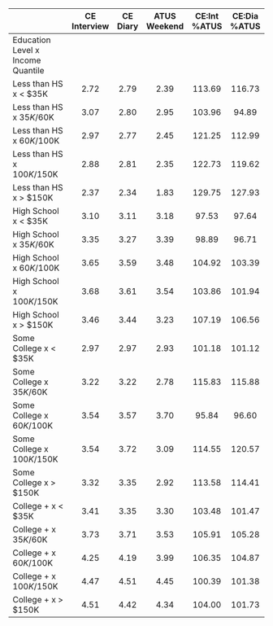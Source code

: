 
|                      | CE<br>Interview |  CE<br>Diary | ATUS<br>Weekend | CE:Int<br>%ATUS | CE:Dia<br>%ATUS |
| -------------------- | :----------: | :----------: | :----------: | :----------: | :----------: |
| Education Level x Income Quantile |              |              |              |              |              |
| Less than HS x     < $35K |         2.72 |         2.79 |         2.39 |       113.69 |       116.73 |
| Less than HS x  $35K/$60K |         3.07 |         2.80 |         2.95 |       103.96 |        94.89 |
| Less than HS x  $60K/$100K |         2.97 |         2.77 |         2.45 |       121.25 |       112.99 |
| Less than HS x $100K/$150K |         2.88 |         2.81 |         2.35 |       122.73 |       119.62 |
| Less than HS x     > $150K |         2.37 |         2.34 |         1.83 |       129.75 |       127.93 |
| High School x     < $35K |         3.10 |         3.11 |         3.18 |        97.53 |        97.64 |
| High School x  $35K/$60K |         3.35 |         3.27 |         3.39 |        98.89 |        96.71 |
| High School x  $60K/$100K |         3.65 |         3.59 |         3.48 |       104.92 |       103.39 |
| High School x $100K/$150K |         3.68 |         3.61 |         3.54 |       103.86 |       101.94 |
| High School x     > $150K |         3.46 |         3.44 |         3.23 |       107.19 |       106.56 |
| Some College x     < $35K |         2.97 |         2.97 |         2.93 |       101.18 |       101.12 |
| Some College x  $35K/$60K |         3.22 |         3.22 |         2.78 |       115.83 |       115.88 |
| Some College x  $60K/$100K |         3.54 |         3.57 |         3.70 |        95.84 |        96.60 |
| Some College x $100K/$150K |         3.54 |         3.72 |         3.09 |       114.55 |       120.57 |
| Some College x     > $150K |         3.32 |         3.35 |         2.92 |       113.58 |       114.41 |
| College + x     < $35K |         3.41 |         3.35 |         3.30 |       103.48 |       101.47 |
| College + x  $35K/$60K |         3.73 |         3.71 |         3.53 |       105.91 |       105.28 |
| College + x  $60K/$100K |         4.25 |         4.19 |         3.99 |       106.35 |       104.87 |
| College + x $100K/$150K |         4.47 |         4.51 |         4.45 |       100.39 |       101.38 |
| College + x     > $150K |         4.51 |         4.42 |         4.34 |       104.00 |       101.73 |


